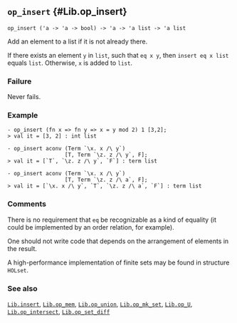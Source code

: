 ## `op_insert` {#Lib.op_insert}


```
op_insert ('a -> 'a -> bool) -> 'a -> 'a list -> 'a list
```



Add an element to a list if it is not already there.


If there exists an element `y` in `list`, such that `eq x y`,
then `insert eq x list` equals `list`. Otherwise, `x` is added to `list`.

### Failure

Never fails.

### Example

    
    - op_insert (fn x => fn y => x = y mod 2) 1 [3,2];
    > val it = [3, 2] : int list
    
    - op_insert aconv (Term `\x. x /\ y`)
                      [T, Term `\z. z /\ y`, F];
    > val it = [`T`, `\z. z /\ y`, `F`] : term list
    
    - op_insert aconv (Term `\x. x /\ y`)
                      [T, Term `\z. z /\ a`, F];
    > val it = [`\x. x /\ y`, `T`, `\z. z /\ a`, `F`] : term list
    



### Comments

There is no requirement that `eq` be recognizable as a kind of
equality (it could be implemented by an order relation, for example).

One should not write code that depends on the arrangement of elements in
the result.

A high-performance implementation of finite sets may be found in
structure `HOLset`.

### See also

[`Lib.insert`](#Lib.insert), [`Lib.op_mem`](#Lib.op_mem), [`Lib.op_union`](#Lib.op_union), [`Lib.op_mk_set`](#Lib.op_mk_set), [`Lib.op_U`](#Lib.op_U), [`Lib.op_intersect`](#Lib.op_intersect), [`Lib.op_set_diff`](#Lib.op_set_diff)

